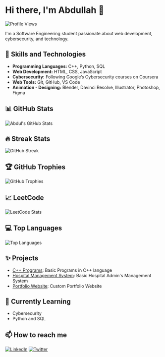 # Hi there, I'm Abdullah 👋

![Profile Views](https://komarev.com/ghpvc/?username=abdullahkalim21&color=ffbd59)

I'm a Software Engineering student passionate about web development, cybersecurity, and technology.

## 🚀 Skills and Technologies
- **Programming Languages:** C++, Python, SQL
- **Web Development:** HTML, CSS, JavaScript
- **Cybersecurity:** Following Google’s Cybersecurity courses on Coursera
- **Web Tools:** Git, GitHub, VS Code
- **Animation - Designing:** Blender, Davinci Resolve, Illustrator, Photoshop, Figma

## 📊 GitHub Stats
![Abdul's GitHub Stats](https://github-readme-stats.vercel.app/api?username=abdullahkalim21&rank_icon=github&show_icons=true&title_color=f00&icon_color=f00&text_color=333&bg_color=ffbd59&card_width=500)

## 🔥 Streak Stats
![GitHub Streak](https://github-readme-streak-stats.herokuapp.com/?user=abdullahkalim21&stroke=333&ring=333&fire=f00&currStreakNum=333&sideNums=333&currStreakLabel=f00&sideLabels=333&dates=333&background=ffbd59&card_width=500)

## 🏆 GitHub Trophies
![GitHub Trophies](https://github-profile-trophy.vercel.app/?username=abdullahkalim21&theme=dark_lover&rank=A,B,C&row=2&no-bg=true&margin-w=10&margin-h=10)

## 📈 LeetCode
![LeetCode Stats](https://leetcard.jacoblin.cool/abdullahkalim216?theme=unicorn&font=Karma&ext=contest&card_width=500)

## 💻 Top Languages
![Top Languages](https://github-readme-stats.vercel.app/api/top-langs/?username=abdullahkalim21&layout=pie&title_color=333&icon_color=fff&text_color=333&bg_color=ffbd59&card_width=500)

## ✨ Projects
- [C++ Programs](https://github.com/abdullahkalim21/cpp_basic_programs): Basic Programs in C++ language
- [Hospital Management System](https://github.com/abdullahkalim21/cpp_basic_programs/Hospital-Management-System.cpp): Basic Hospital Admin's Management System
- [Portfolio Website](https://abdullahkaleem.netlify.app): Custom Portfolio Website


## 🌱 Currently Learning
- Cybersecurity
- Python and SQL

## 📫 How to reach me
[![LinkedIn](https://img.shields.io/badge/-LinkedIn-blue?style=flat-round&logo=Linkedin&logoColor=white)](https://www.linkedin.com/in/abdullahkalim216/)
[![Twitter](https://img.shields.io/badge/-Twitter-gray?style=flat-round&logo=x&logoColor=white)](https://x.com/abdullahkalim21)
